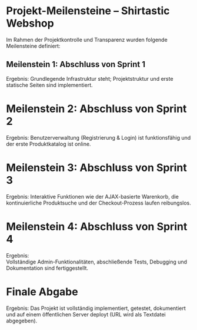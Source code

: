 # Projekt-Meilensteine – Shirtastic Webshop

Im Rahmen der Projektkontrolle und Transparenz wurden folgende Meilensteine definiert:


## Meilenstein 1: Abschluss von Sprint 1  
Ergebnis:
Grundlegende Infrastruktur steht; Projektstruktur und erste statische Seiten sind implementiert.


# Meilenstein 2: Abschluss von Sprint 2  
Ergebnis:
Benutzerverwaltung (Registrierung & Login) ist funktionsfähig und der erste Produktkatalog ist online.


# Meilenstein 3: Abschluss von Sprint 3  
Ergebnis:
Interaktive Funktionen wie der AJAX-basierte Warenkorb, die kontinuierliche Produktsuche und der Checkout-Prozess laufen reibungslos.


# Meilenstein 4: Abschluss von Sprint 4  
Ergebnis:  
Vollständige Admin-Funktionalitäten, abschließende Tests, Debugging und Dokumentation sind fertiggestellt.


# Finale Abgabe  
Ergebnis:
Das Projekt ist vollständig implementiert, getestet, dokumentiert und auf einem öffentlichen Server deployt (URL wird als Textdatei abgegeben).
